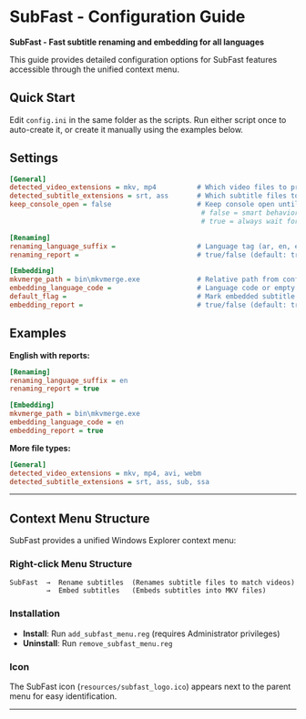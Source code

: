 # SubFast - Configuration Guide

**SubFast - Fast subtitle renaming and embedding for all languages**

This guide provides detailed configuration options for SubFast features accessible through the unified context menu.

## Quick Start

Edit `config.ini` in the same folder as the scripts. Run either script once to auto-create it, or create it manually using the examples below.

## Settings

```ini
[General]
detected_video_extensions = mkv, mp4          # Which video files to process "embedding only works with mkv"
detected_subtitle_extensions = srt, ass       # Which subtitle files to process
keep_console_open = false                     # Keep console open until keypress (true/false) - Story 3.3
                                               # false = smart behavior (auto-close on success, stay open on errors)
                                               # true = always wait for keypress

[Renaming]
renaming_language_suffix =                    # Language tag (ar, en, es) or empty for none
renaming_report =                             # true/false (default: true - unless invalid or empty)

[Embedding]
mkvmerge_path = bin\mkvmerge.exe              # Relative path from config.ini location, or full path
embedding_language_code =                     # Language code or empty to auto-detect
default_flag =                                # Mark embedded subtitle as default (true/false) - default: true
embedding_report =                            # true/false (default: true - unless invalid or empty)
```

## Examples

**English with reports:**
```ini
[Renaming]
renaming_language_suffix = en
renaming_report = true

[Embedding]
mkvmerge_path = bin\mkvmerge.exe
embedding_language_code = en
embedding_report = true
```

**More file types:**
```ini
[General]
detected_video_extensions = mkv, mp4, avi, webm
detected_subtitle_extensions = srt, ass, sub, ssa
```

---

## Context Menu Structure

SubFast provides a unified Windows Explorer context menu:

### Right-click Menu Structure

```
SubFast  →  Rename subtitles  (Renames subtitle files to match videos)
         →  Embed subtitles   (Embeds subtitles into MKV files)
```

### Installation

- **Install**: Run `add_subfast_menu.reg` (requires Administrator privileges)
- **Uninstall**: Run `remove_subfast_menu.reg`

### Icon

The SubFast icon (`resources/subfast_logo.ico`) appears next to the parent menu for easy identification.

---
